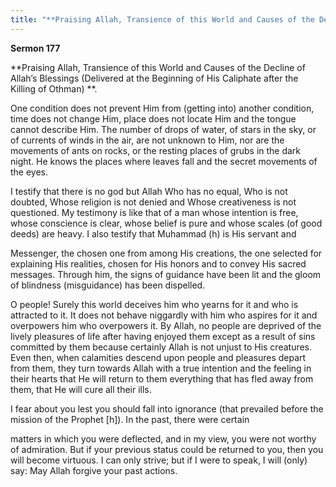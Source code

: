 ```yaml
---
title: "**Praising Allah, Transience of this World and Causes of the Decline of Allah’s Blessings (Delivered at the Beginning of His Caliphate after the Killing of Othman) **." 
---
```

**Sermon 177**

**Praising Allah, Transience of this World and Causes of the Decline of Allah’s Blessings \(Delivered at the Beginning of His Caliphate after the Killing of Othman\) **\.

One condition does not prevent Him from \(getting into\) another condition, time does not change Him, place does not locate Him and the tongue cannot describe Him\. The number of drops of water, of stars in the sky, or of currents of winds in the air, are not unknown to Him, nor are the movements of ants on rocks, or the resting places of grubs in the dark night\. He knows the places where leaves fall and the secret movements of the eyes\.

I testify that there is no god but Allah Who has no equal, Who is not doubted, Whose religion is not denied and Whose creativeness is not questioned\. My testimony is like that of a man whose intention is free, whose conscience is clear, whose belief is pure and whose scales \(of good deeds\) are heavy\. I also testify that Muhammad \(h\) is His servant and

Messenger, the chosen one from among His creations, the one selected for explaining His realities, chosen for His honors and to convey His sacred messages\. Through him, the signs of guidance have been lit and the gloom of blindness \(misguidance\) has been dispelled\.

O people\! Surely this world deceives him who yearns for it and who is attracted to it\. It does not behave niggardly with him who aspires for it and overpowers him who overpowers it\. By Allah, no people are deprived of the lively pleasures of life after having enjoyed them except as a result of sins committed by them because certainly Allah is not unjust to His creatures\. Even then, when calamities descend upon people and pleasures depart from them, they turn towards Allah with a true intention and the feeling in their hearts that He will return to them everything that has fled away from them, that He will cure all their ills\.

<a id="page616"></a>I fear about you lest you should fall into ignorance \(that prevailed before the mission of the Prophet \[h\]\)\. In the past, there were certain

matters in which you were deflected, and in my view, you were not worthy of admiration\. But if your previous status could be returned to you, then you will become virtuous\. I can only strive; but if I were to speak, I will \(only\) say: May Allah forgive your past actions\.

